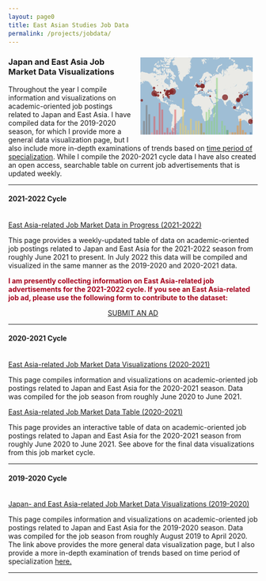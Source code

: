 ```yaml
---
layout: page0
title: East Asian Studies Job Data
permalink: /projects/jobdata/
---
```


<div style>
<img src="/images/Data20_map.png" style="float:right;max-width:45%;padding: 10px 10px 10px 15px;">
</div>
<h3>Japan and East Asia Job Market Data Visualizations</h3>
<p></p>
Throughout the year I compile information and visualizations on academic-oriented job postings related to Japan and East Asia. I have compiled data for the 2019-2020 season, for which I provide  more a general data visualization page, but I also include more in-depth examinations of trends based on <a href="/projects/PMjobs2020/">time period of specialization</a>. While I compile the 2020-2021 cycle data I have also created an open access, searchable table on current job advertisements that is updated weekly.
<hr>
<h4><b>2021-2022 Cycle</b></h4>
<br>
<a href="/projects/jobtable2022/">East Asia-related Job Market Data in Progress (2021-2022)</a>
<p></p>
This page provides a weekly-updated table of data on academic-oriented job postings related to Japan and East Asia for the 2021-2022 season from roughly June 2021 to present. In July 2022 this data will be compiled and visualized in the same manner as the 2019-2020 and 2020-2021 data.
<p></p>
<b><font color="#a6001b">I am presently collecting information on East Asia-related job advertisements for the 2021-2022 cycle. If you see an East Asia-related job ad, please use the following form to contribute to the dataset:</font></b>
<p></p>
<center><a href="https://forms.gle/iUc6LPyXveRixh8L6" class="btn btn-primary btn-lg outline" role="button" target="blank">SUBMIT AN AD</a></center>
<hr>
<h4><b>2020-2021 Cycle</b></h4>
<br>
<a href="/projects/jobs2021/">East Asia-related Job Market Data Visualizations (2020-2021)</a>
<p></p>
This page compiles information and visualizations on academic-oriented job postings related to Japan and East Asia for the 2020-2021 season. Data was compiled for the job season from roughly June 2020 to June 2021.
<p></p>
<a href="/projects/jobtable2021/">East Asia-related Job Market Data Table (2020-2021)</a>
<p></p>
This page provides an interactive table of data on academic-oriented job postings related to Japan and East Asia for the 2020-2021 season from roughly June 2020 to June 2021. See above for the final data visualizations from this job market cycle.
<hr>
<h4><b>2019-2020 Cycle</b></h4>
<br>
<a href="/projects/jobs2020/">Japan- and East Asia-related Job Market Data Visualizations (2019-2020)</a>
<p></p>
This page compiles information and visualizations on academic-oriented job postings related to Japan and East Asia for the 2019-2020 season. Data was compiled for the job season from roughly August 2019 to April 2020. The link above provides the more general data visualization page, but I also provide a more in-depth examination of trends based on time period of specialization <a href="/projects/PMjobs2020/">here.</a>
<br>
<hr>
<p></p>
